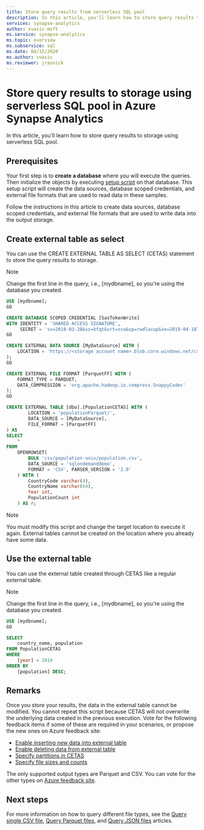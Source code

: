 ```yaml
---
title: Store query results from serverless SQL pool
description: In this article, you'll learn how to store query results to storage using serverless SQL pool.
services: synapse-analytics
author: vvasic-msft
ms.service: synapse-analytics
ms.topic: overview
ms.subservice: sql
ms.date: 04/15/2020
ms.author: vvasic
ms.reviewer: jrasnick 
---
```


# Store query results to storage using serverless SQL pool in Azure Synapse Analytics

In this article, you'll learn how to store query results to storage using serverless SQL pool.

## Prerequisites

Your first step is to **create a database** where you will execute the queries. Then initialize the objects by executing [setup script](https://github.com/Azure-Samples/Synapse/blob/master/SQL/Samples/LdwSample/SampleDB.sql) on that database. This setup script will create the data sources, database scoped credentials, and external file formats that are used to read data in these samples.

Follow the instructions in this article to create data sources, database scoped credentials, and external file formats that are used to write data into the output storage.

## Create external table as select

You can use the CREATE EXTERNAL TABLE AS SELECT (CETAS) statement to store the query results to  storage.

> [!NOTE]
> Change the first line in the query, i.e., [mydbname], so you're using the database you created.

```sql
USE [mydbname];
GO

CREATE DATABASE SCOPED CREDENTIAL [SasTokenWrite]
WITH IDENTITY = 'SHARED ACCESS SIGNATURE',
     SECRET = 'sv=2018-03-28&ss=bfqt&srt=sco&sp=rwdlacup&se=2019-04-18T20:42:12Z&st=2019-04-18T12:42:12Z&spr=https&sig=lQHczNvrk1KoYLCpFdSsMANd0ef9BrIPBNJ3VYEIq78%3D';
GO

CREATE EXTERNAL DATA SOURCE [MyDataSource] WITH (
    LOCATION = 'https://<storage account name>.blob.core.windows.net/csv', CREDENTIAL = [SasTokenWrite]
);
GO

CREATE EXTERNAL FILE FORMAT [ParquetFF] WITH (
    FORMAT_TYPE = PARQUET,
    DATA_COMPRESSION = 'org.apache.hadoop.io.compress.SnappyCodec'
);
GO

CREATE EXTERNAL TABLE [dbo].[PopulationCETAS] WITH (
        LOCATION = 'populationParquet/',
        DATA_SOURCE = [MyDataSource],
        FILE_FORMAT = [ParquetFF]
) AS
SELECT
    *
FROM
    OPENROWSET(
        BULK 'csv/population-unix/population.csv',
        DATA_SOURCE = 'sqlondemanddemo',
        FORMAT = 'CSV', PARSER_VERSION = '2.0'
    ) WITH (
        CountryCode varchar(4),
        CountryName varchar(64),
        Year int,
        PopulationCount int
    ) AS r;

```

> [!NOTE]
> You must modify this script and change the target location to execute it again. External tables cannot be created on the location where you already have some data.

## Use the external table

You can use the external table created through CETAS like a regular external table.

> [!NOTE]
> Change the first line in the query, i.e., [mydbname], so you're using the database you created.

```sql
USE [mydbname];
GO

SELECT
    country_name, population
FROM PopulationCETAS
WHERE
    [year] = 2019
ORDER BY
    [population] DESC;
```

## Remarks

Once you store your results, the data in the external table cannot be modified. You cannot repeat this script because CETAS will not overwrite the underlying data created in the previous execution. Vote for the following feedback items if some of these are required in your scenarios, or propose the new ones on Azure feedback site:
- [Enable inserting new data into external table](https://feedback.azure.com/forums/307516-azure-synapse-analytics/suggestions/32981347-polybase-allow-insert-new-data-to-existing-exteran)
- [Enable deleting data from external table](https://feedback.azure.com/forums/307516-azure-synapse-analytics/suggestions/15158034-polybase-delete-from-external-tables)
- [Specify partitions in CETAS](https://feedback.azure.com/forums/307516-azure-synapse-analytics/suggestions/19520860-polybase-partitioned-by-functionality-when-creati)
- [Specify file sizes and counts](https://feedback.azure.com/forums/307516-azure-synapse-analytics/suggestions/42263617-cetas-specify-number-of-parquet-files-file-size)

The only supported output types are Parquet and CSV. You can vote for the other types on [Azure feedback site](https://feedback.azure.com/forums/307516-azure-synapse-analytics/).

## Next steps

For more information on how to query different file types, see the [Query single CSV file](query-single-csv-file.md), [Query Parquet files](query-parquet-files.md), and [Query JSON files](query-json-files.md) articles.
